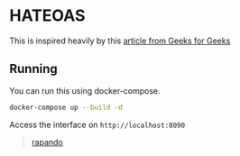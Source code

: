 # HATEOAS

This is inspired heavily by this [article from Geeks for Geeks](https://www.geeksforgeeks.org/hateoas-and-why-its-needed-in-restful-api/)

## Running
You can run this using docker-compose.

```sh 
docker-compose up --build -d
```

Access the interface on `http://localhost:8090`

> [rapando](https://github.com/rapando)

